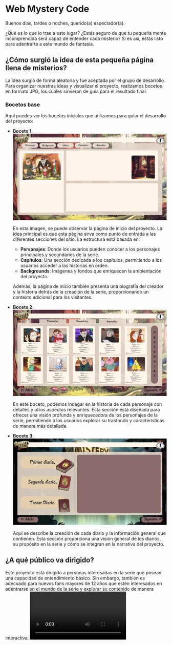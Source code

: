 # Web Mystery Code

Buenos días, tardes o noches, querido(a) espectador(a).

¿Qué es lo que lo trae a este lugar? ¿Estás seguro de que tu pequeña mente incomprendida será capaz de entender cada misterio? Si es así, estás listo para adentrarte a este mundo de fantasía.

## ¿Cómo surgió la idea de esta pequeña página llena de misterios?

La idea surgió de forma aleatoria y fue aceptada por el grupo de desarrollo. Para organizar nuestras ideas y visualizar el proyecto, realizamos bocetos en formato JPG, los cuales sirvieron de guía para el resultado final.

### Bocetos base

Aquí puedes ver los bocetos iniciales que utilizamos para guiar el desarrollo del proyecto:

- **Boceto 1**: ![Boceto 1](./assets/img-readme/inicio.jpeg)

  En esta imagen, se puede observar la página de inicio del proyecto. La idea principal es que esta página sirva como punto de entrada a las diferentes secciones del sitio. La estructura está basada en:

  - **Personajes**: Donde los usuarios pueden conocer a los personajes principales y secundarios de la serie.
  - **Capítulos**: Una sección dedicada a los capítulos, permitiendo a los usuarios acceder a las historias en orden.
  - **Backgrounds**: Imágenes y fondos que enriquecen la ambientación del proyecto.

  Además, la página de inicio también presenta una biografía del creador y la historia detrás de la creación de la serie, proporcionando un contexto adicional para los visitantes.

- **Boceto 2**: ![Boceto 2](./assets/img-readme/personajes.jpeg)

  En este boceto, podemos indagar en la historia de cada personaje con detalles y otros aspectos relevantes. Esta sección está diseñada para ofrecer una visión profunda y enriquecedora de los personajes de la serie, permitiendo a los usuarios explorar su trasfondo y características de manera más detallada.

- **Boceto 3**: ![Boceto 3](./assets/img-readme/diarios.jpeg)

  Aquí se describe la creación de cada diario y la información general que contienen. Esta sección proporciona una visión general de los diarios, su propósito en la serie y cómo se integran en la narrativa del proyecto.

## ¿A qué público va dirigido?

Este proyecto está dirigido a personas interesadas en la serie que posean una capacidad de entendimiento básico. Sin embargo, también es adecuado para nuevos fans mayores de 12 años que estén interesados en adentrarse en el mundo de la serie y explorar su contenido de manera interactiva.
![dipper](./assets/img-readme/gif1.mp4)


